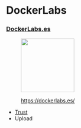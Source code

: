 # DockerLabs

### [DockerLabs.es](https://dockerlabs.es/)

<div align="left">

<figure><img src="../.gitbook/assets/image (230).png" alt="" width="144"><figcaption><p><a href="https://dockerlabs.es/">https://dockerlabs.es/</a></p></figcaption></figure>

</div>

* [Trust](https://app.gitbook.com/s/diyQjrUYAkisEOTvR1he/trust)
* Upload
